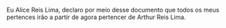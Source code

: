 Eu Alice Reis Lima, declaro por meio desse documento que todos os meus pertences irão  a partir de agora pertencer de Arthur Reis Lima.